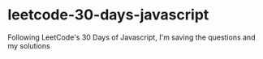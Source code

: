 # leetcode-30-days-javascript
Following LeetCode's 30 Days of Javascript, I'm saving the questions and my solutions
